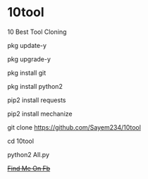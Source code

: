 # 10tool
10 Best Tool Cloning
 
pkg update-y
 
pkg upgrade-y
 
pkg install git 
 
pkg install python2
 
pip2 install requests
 
pip2 install mechanize
 
git clone https://github.com/Sayem234/10tool
 
cd 10tool
 
python2 All.py
 
 
<a href="https://facebook.com/junide.hossin.92">~~~~~~Find Me On Fb~~~~~~</a>
